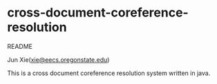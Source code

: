 cross-document-coreference-resolution
=====================================
README

Jun Xie(xie@eecs.oregonstate.edu)

This is a cross document coreference resolution system written in java.  


